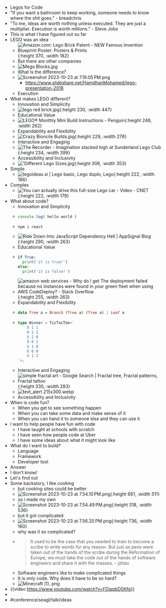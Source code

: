 - Legos for Code
- "If you want a bathroom to keep working, someone needs to know where the shit goes." - breadchris
- "To me, ideas are worth nothing unless executed. They are just a multiplier. Execution is worth millions." - Steve Jobs
- This is what I have figured out so far
- LEGO was an idea
	- ![Amazon.com: Lego Brick Patent - NEW Famous Invention Blueprint Poster:  Posters & Prints](https://m.media-amazon.com/images/I/81hjUx2CIXL.jpg){:height 370, :width 182}
	- But there are other companies
	- ![Mega Blocks.jpg](../assets/Mega_Blocks_1698114975328_0.jpg)
	- What is the difference?
	- ![Screenshot 2023-10-23 at 7.19.05 PM.png](../assets/Screenshot_2023-10-23_at_7.19.05 PM_1698113949439_0.png)
		- https://www.slideshare.net/HamdhanMohamed/lego-presentation-2018
	- Execution
- What makes LEGO different?
	- Innovation and Simplicity
	- ![lego red brick.jpg](../assets/lego_red_brick_1698114055209_0.jpg){:height 230, :width 447}
	- Educational Value
	- ![LEGO® Monthly Mini Build Instructions - Penguin](https://cdn.shopify.com/s/files/1/1553/8473/files/201912-MMB-Instructions_Penguin-_40332_-1_2048x2048.png?v=1583304951){:height 248, :width 262}
	- Expandability and Flexibility
	- ![Crazy Bioncile Builds.jpg](../assets/Crazy_Bioncile_Builds_1698114159744_0.jpg){:height 229, :width 276}
	- Interactive and Engaging
	- ![The Recorder - Imagination stacked high at Sunderland Lego Club](https://www.recorder.com/getattachment/2c6891be-bd2c-4ba8-975e-474227224f0d/b1-Lego-club-ph3){:height 234, :width 399}
	- Accessibility and Inclusivity
	- !['Different Lego Sizes.jpg](../assets/'Different_Lego_Sizes_1698114261101_0.jpg){:height 306, :width 353}
- Simple
	- ![legoideas.si | Lego basic, Lego duplo, Lego](https://i.pinimg.com/originals/4d/b4/12/4db412a3ac74d7202efa7406a0a97207.jpg){:height 222, :width 186}
- Complex
	- ![You can actually drive this full-size Lego car - Video - CNET](https://www.cnet.com/a/img/resize/ba49e27eab25e7789046ff9a89a3179ed2c014e8/hub/2018/08/31/17cb8761-8479-499e-b2d9-b2654715974f/lego.jpg?auto=webp&fit=cover&height=482&width=856){:height 222, :width 179}
- What about code?
	- Innovation and Simplicity
	- ```js
	  console.log( hello world )
	  ```
	- ```shell
	  npm i react
	  ```
	- ![Ride Down Into JavaScript Dependency Hell | AppSignal Blog](https://blog.appsignal.com/images/blog/2020-04/anvaka-vizualization-gatsby.png){:height 290, :width 263}
	- Educational Value
	- ```python
	  if True:
	    print('it is true!')
	  else:
	    print('it is false!')
	  ```
	- ![amazon web services - Why do I get The deployment failed because no  instances were found in your green fleet when using AWS CodeDeploy? - Stack  Overflow](https://i.stack.imgur.com/ftAjC.png){:height 255, :width 263}
	- Expandability and Flexibility
	- ```haskell
	  data Tree a = Branch (Tree a) (Tree a) | Leaf a
	  ```
	- ```typescript
	  type Winner = TicTacToe<`
	      X 1 1
	      O 2 2
	      X 2 0
	      O 0 2
	      X 1 0
	      O 0 0
	      X 1 2
	  `>;
	  ```
	- Interactive and Engaging
	- ![simple fractal art - Google Search | Fractal tree, Fractal patterns,  Fractal tattoo](https://i.pinimg.com/originals/ff/20/db/ff20dbf6b268e5a133aa28ffb78ccfa9.jpg){:height 330, :width 283}
	- ![text_alert 215x300.webp](../assets/text_alert_215x300_1698115528963_0.webp)
	- Accessibility and Inclusivity
- When is code fun?
	- When you get to see something happen
	- When you can take some data and make sense of it
	- When you can hand it to someone else and they can use it
- I want to help people have fun with code
	- I have taught at schools with scratch
	- I have seen how people code at Uber
	- I have some ideas about what it might look like
- What do I want to build?
	- Language
	- Framework
	- Developer tool
- Answer
- I don't know!
- Let's find out
- Some backstory, I like cooking
	- but cooking sites could be better
	- ![Screenshot 2023-10-23 at 7.54.10 PM.png](../assets/Screenshot_2023-10-23_at_7.54.10 PM_1698116062560_0.png){:height 661, :width 511}
	- so i made my own
	- ![Screenshot 2023-10-23 at 7.54.49 PM.png](../assets/Screenshot_2023-10-23_at_7.54.49 PM_1698116105633_0.png){:height 318, :width 536}
	- but it got complicated
	- ![Screenshot 2023-10-23 at 7.56.20 PM.png](../assets/Screenshot_2023-10-23_at_7.56.20 PM_1698116191928_0.png){:height 736, :width 160}
	- why was it so complicated?
	- > It used to be the case that you needed to train to become a scribe to write words for any reason. But just as pens were taken out of the hands of the scribe during the Reformation of Europe, we must take the code out of the hands of software engineers and share it with the masses. - jzhao
	- Software engineers like to make complicated things
	- It is only code. Why does it have to be so hard?
	- ![Minecraft (1)..png](../assets/Minecraft_(1)._1698116335357_0.png)
- {{video https://www.youtube.com/watch?v=FDiapbD0Xfg}}
-
- #conference/seagl/talk/ideas